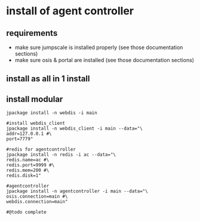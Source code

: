 install of agent controller
===========================

requirements
------------

-   make sure jumpscale is installed properly (see those documentation
    sections)
-   make sure osis & portal are installed (see those documentation
    sections)

install as all in 1 install
---------------------------

install modular
---------------

~~~~ {.sourceCode .python}
jpackage install -n webdis -i main

#install webdis_client
jpackage install -n webdis_client -i main --data="\
addr=127.0.0.1 #\
port=7779"

#redis for agentcontroller
jpackage install -n redis -i ac --data="\
redis.name=ac #\
redis.port=9999 #\
redis.mem=200 #\
redis.disk=1"

#agentcontroller
jpackage install -n agentcontroller -i main --data="\
osis.connection=main #\
webdis.connection=main"

#@todo complete
~~~~
